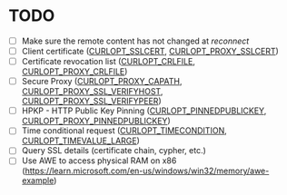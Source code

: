 
# TODO

- [ ] Make sure the remote content has not changed at _reconnect_
- [ ] Client certificate ([CURLOPT_SSLCERT](https://curl.se/libcurl/c/CURLOPT_SSLCERT.html), [CURLOPT_PROXY_SSLCERT](https://curl.se/libcurl/c/CURLOPT_PROXY_SSLCERT.html))
- [ ] Certificate revocation list ([CURLOPT_CRLFILE](https://curl.se/libcurl/c/CURLOPT_CRLFILE.html), [CURLOPT_PROXY_CRLFILE](https://curl.se/libcurl/c/CURLOPT_PROXY_CRLFILE.html))
- [ ] Secure Proxy ([CURLOPT_PROXY_CAPATH](https://curl.se/libcurl/c/CURLOPT_PROXY_CAPATH.html), [CURLOPT_PROXY_SSL_VERIFYHOST](https://curl.se/libcurl/c/CURLOPT_PROXY_SSL_VERIFYHOST.html), [CURLOPT_PROXY_SSL_VERIFYPEER](https://curl.se/libcurl/c/CURLOPT_PROXY_SSL_VERIFYPEER.html))
- [ ] HPKP - HTTP Public Key Pinning ([CURLOPT_PINNEDPUBLICKEY](https://curl.se/libcurl/c/CURLOPT_PINNEDPUBLICKEY.html), [CURLOPT_PROXY_PINNEDPUBLICKEY](https://curl.se/libcurl/c/CURLOPT_PROXY_PINNEDPUBLICKEY.html))
- [ ] Time conditional request ([CURLOPT_TIMECONDITION](https://curl.se/libcurl/c/CURLOPT_TIMECONDITION.html), [CURLOPT_TIMEVALUE_LARGE](https://curl.se/libcurl/c/CURLOPT_TIMEVALUE_LARGE.html))
- [ ] Query SSL details (certificate chain, cypher, etc.)
- [ ] Use AWE to access physical RAM on x86 (https://learn.microsoft.com/en-us/windows/win32/memory/awe-example)
